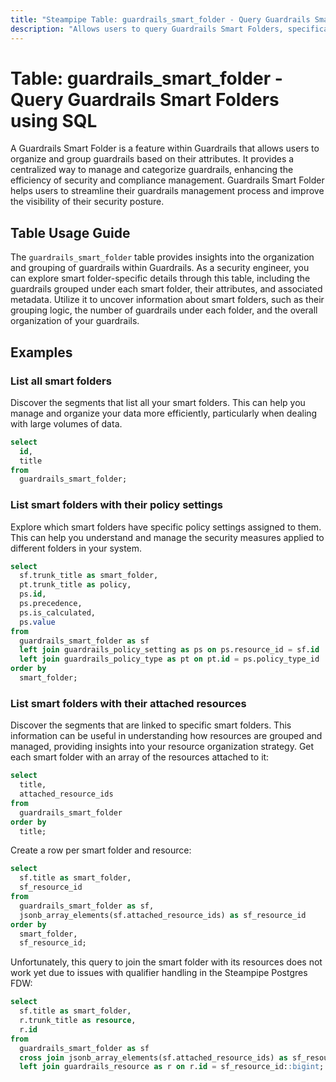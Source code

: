 ```yaml
---
title: "Steampipe Table: guardrails_smart_folder - Query Guardrails Smart Folders using SQL"
description: "Allows users to query Guardrails Smart Folders, specifically providing insights into the organization and grouping of guardrails based on their attributes."
---
```


# Table: guardrails_smart_folder - Query Guardrails Smart Folders using SQL

A Guardrails Smart Folder is a feature within Guardrails that allows users to organize and group guardrails based on their attributes. It provides a centralized way to manage and categorize guardrails, enhancing the efficiency of security and compliance management. Guardrails Smart Folder helps users to streamline their guardrails management process and improve the visibility of their security posture.

## Table Usage Guide

The `guardrails_smart_folder` table provides insights into the organization and grouping of guardrails within Guardrails. As a security engineer, you can explore smart folder-specific details through this table, including the guardrails grouped under each smart folder, their attributes, and associated metadata. Utilize it to uncover information about smart folders, such as their grouping logic, the number of guardrails under each folder, and the overall organization of your guardrails.

## Examples

### List all smart folders
Discover the segments that list all your smart folders. This can help you manage and organize your data more efficiently, particularly when dealing with large volumes of data.

```sql
select
  id,
  title
from
  guardrails_smart_folder;
```

### List smart folders with their policy settings
Explore which smart folders have specific policy settings assigned to them. This can help you understand and manage the security measures applied to different folders in your system.

```sql
select
  sf.trunk_title as smart_folder,
  pt.trunk_title as policy,
  ps.id,
  ps.precedence,
  ps.is_calculated,
  ps.value
from
  guardrails_smart_folder as sf
  left join guardrails_policy_setting as ps on ps.resource_id = sf.id
  left join guardrails_policy_type as pt on pt.id = ps.policy_type_id
order by
  smart_folder;
```

### List smart folders with their attached resources
Discover the segments that are linked to specific smart folders. This information can be useful in understanding how resources are grouped and managed, providing insights into your resource organization strategy.
Get each smart folder with an array of the resources attached to it:


```sql
select
  title,
  attached_resource_ids
from
  guardrails_smart_folder
order by
  title;
```

Create a row per smart folder and resource:

```sql
select
  sf.title as smart_folder,
  sf_resource_id
from
  guardrails_smart_folder as sf,
  jsonb_array_elements(sf.attached_resource_ids) as sf_resource_id
order by
  smart_folder,
  sf_resource_id;
```

Unfortunately, this query to join the smart folder with its resources does not
work yet due to issues with qualifier handling in the Steampipe Postgres FDW:

```sql
select
  sf.title as smart_folder,
  r.trunk_title as resource,
  r.id
from
  guardrails_smart_folder as sf
  cross join jsonb_array_elements(sf.attached_resource_ids) as sf_resource_id
  left join guardrails_resource as r on r.id = sf_resource_id::bigint;
```